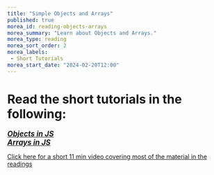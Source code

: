 ```yaml
---
title: "Simple Objects and Arrays"
published: true
morea_id: reading-objects-arrays
morea_summary: "Learn about Objects and Arrays."
morea_type: reading
morea_sort_order: 2
morea_labels:
 - Short Tutorials 
morea_start_date: "2024-02-20T12:00"
---
```

# Read the short tutorials in the following:

<a href="https://www.w3schools.com/js/js_objects.asp"><i><b><big>*Objects in JS*</big></b></i></a>
<br>
<a href="https://www.w3schools.com/js/js_arrays.asp"><i><b><big>*Arrays in JS*</big></b></i></a>

[Click here for a short 11 min video covering most of the material in the readings](https://www.youtube.com/watch?v=FLGzeTHAbqQ) 

